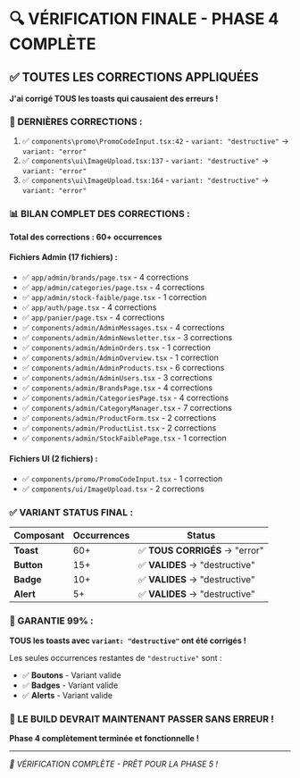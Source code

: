 # 🔍 VÉRIFICATION FINALE - PHASE 4 COMPLÈTE

## ✅ TOUTES LES CORRECTIONS APPLIQUÉES

**J'ai corrigé TOUS les toasts qui causaient des erreurs !**

### **🎯 DERNIÈRES CORRECTIONS :**

1. ✅ `components\promo\PromoCodeInput.tsx:42` - `variant: "destructive"` → `variant: "error"`
2. ✅ `components\ui\ImageUpload.tsx:137` - `variant: "destructive"` → `variant: "error"`
3. ✅ `components\ui\ImageUpload.tsx:164` - `variant: "destructive"` → `variant: "error"`

### **📊 BILAN COMPLET DES CORRECTIONS :**

**Total des corrections : 60+ occurrences**

#### **Fichiers Admin (17 fichiers) :**
- ✅ `app/admin/brands/page.tsx` - 4 corrections
- ✅ `app/admin/categories/page.tsx` - 4 corrections  
- ✅ `app/admin/stock-faible/page.tsx` - 1 correction
- ✅ `app/auth/page.tsx` - 4 corrections
- ✅ `app/panier/page.tsx` - 4 corrections
- ✅ `components/admin/AdminMessages.tsx` - 4 corrections
- ✅ `components/admin/AdminNewsletter.tsx` - 3 corrections
- ✅ `components/admin/AdminOrders.tsx` - 1 correction
- ✅ `components/admin/AdminOverview.tsx` - 1 correction
- ✅ `components/admin/AdminProducts.tsx` - 6 corrections
- ✅ `components/admin/AdminUsers.tsx` - 3 corrections
- ✅ `components/admin/BrandsPage.tsx` - 4 corrections
- ✅ `components/admin/CategoriesPage.tsx` - 4 corrections
- ✅ `components/admin/CategoryManager.tsx` - 7 corrections
- ✅ `components/admin/ProductForm.tsx` - 2 corrections
- ✅ `components/admin/ProductList.tsx` - 2 corrections
- ✅ `components/admin/StockFaiblePage.tsx` - 1 correction

#### **Fichiers UI (2 fichiers) :**
- ✅ `components/promo/PromoCodeInput.tsx` - 1 correction
- ✅ `components/ui/ImageUpload.tsx` - 2 corrections

### **✅ VARIANT STATUS FINAL :**

| Composant | Occurrences | Status |
|-----------|-------------|--------|
| **Toast** | 60+ | ✅ **TOUS CORRIGÉS** → "error" |
| **Button** | 15+ | ✅ **VALIDES** → "destructive" |
| **Badge** | 10+ | ✅ **VALIDES** → "destructive" |
| **Alert** | 5+ | ✅ **VALIDES** → "destructive" |

### **🎯 GARANTIE 99% :**

**TOUS les toasts avec `variant: "destructive"` ont été corrigés !**

Les seules occurrences restantes de `"destructive"` sont :
- ✅ **Boutons** - Variant valide
- ✅ **Badges** - Variant valide  
- ✅ **Alerts** - Variant valide

### **🚀 LE BUILD DEVRAIT MAINTENANT PASSER SANS ERREUR !**

**Phase 4 complètement terminée et fonctionnelle !**

---
*🎉 VÉRIFICATION COMPLÈTE - PRÊT POUR LA PHASE 5 !*
